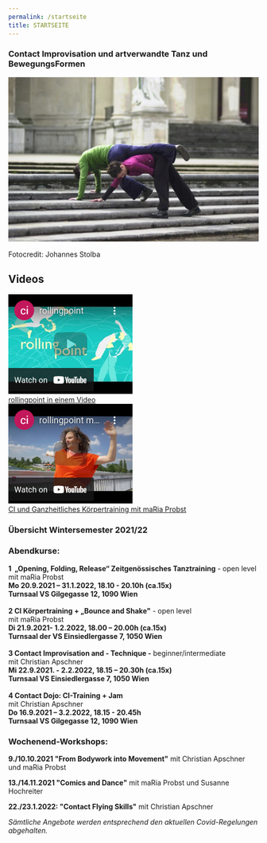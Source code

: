 ```yaml
---
permalink: /startseite
title: STARTSEITE
---
```

### Contact Improvisation und artverwandte Tanz und BewegungsFormen

![Christian und maRia tanzen Contact Improvisation auf einer Stiege](/assets/uploads/dsc_1901_klein.jpg "Contact Improvisation")

Fotocredit: Johannes Stolba

## Videos

<div class="imglink"><a target="_blank" href="https://www.youtube.com/watch?v=kp3DqzN1Ldo"><img src="/assets/uploads/video_vorschau_rollingpoint.png" /><div>rollingpoint in einem Video</div></a></div>

<div class="imglink"><a target="_blank" href="https://www.youtube.com/watch?v=kp3DqzN1Ldo"><img src="/assets/uploads/video_vorschau_maria.png" /><div>CI und Ganzheitliches Körpertraining mit maRia Probst</div></a></div>

### **Übersicht Wintersemester 2021/22**

### **Abendkurse:**

**1  „Opening, Folding, Release“ Zeitgenössisches Tanztraining** - open level\
mit maRia Probst\
**Mo 20.9.2021 – 31.1.2022, 18.10 - 20.10h (ca.15x)**\
**Turnsaal VS Gilgegasse 12, 1090 Wien**\
\
**2 CI Körpertraining + „Bounce and Shake"** - open level\
mit maRia Probst\
**Di 21.9.2021- 1.2.2022, 18.00 – 20.00h (ca.15x)**\
**Turnsaal der VS Einsiedlergasse 7, 1050 Wien**\
\
**3 Contact Improvisation and - Technique -** beginner/intermediate\
mit Christian Apschner\
**Mi 22.9.2021. - 2.2.2022, 18.15 – 20.30h (ca.15x)**\
**Turnsaal VS Einsiedlergasse 7, 1050 Wien**\
\
**4 Contact Dojo: CI-Training + Jam**\
mit Christian Apschner\
**Do 16.9.2021 – 3.2.2022, 18.15 - 20.45h**\
**Turnsaal VS Gilgegasse 12, 1090 Wien**



### **Wochenend-Workshops:**

**9./10.10.2021 "From Bodywork into Movement"** mit Christian Apschner und maRia Probst

**13./14.11.2021 "Comics and Dance"** mit maRia Probst und Susanne Hochreiter

**22./23.1.2022: "Contact Flying Skills"** mit Christian Apschner

*Sämtliche Angebote werden entsprechend den aktuellen Covid-Regelungen abgehalten.*